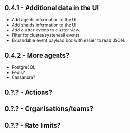 ## 0.4.1 - Additional data in the UI
- Add agents information to the UI.
- Add shards information to the UI.
- Add cluster events to cluster view.
- Filter for cluster/system/all events.
- Expandable event payload box with easier to read JSON.


## 0.4.2 - More agents?
- PostgreSQL
- Redis?
- Cassandra?

## 0.?.? - Actions?

## 0.?.? - Organisations/teams?

## 0.?.? - Rate limits?
